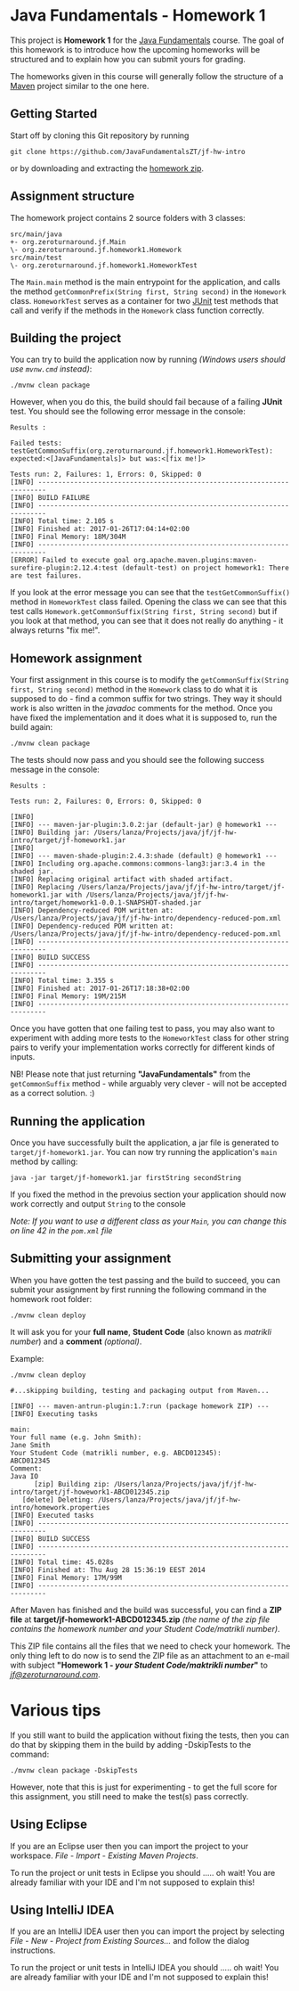 Java Fundamentals - Homework 1
===========

This project is **Homework 1** for the [Java Fundamentals](https://courses.cs.ttu.ee/pages/ITI8905) course. The goal of this homework is to introduce how the upcoming homeworks will be structured and to explain how you can submit yours for grading.

The homeworks given in this course will generally follow the structure of a [Maven](http://maven.apache.org/) project similar to the one here.

Getting Started
---------------

Start off by cloning this Git repository by running

```shell
git clone https://github.com/JavaFundamentalsZT/jf-hw-intro
```
or by downloading and extracting the [homework zip](https://github.com/JavaFundamentalsZT/jf-hw-intro-zip/raw/master/jf-hw-intro.zip).

Assignment structure
--------------------------

The homework project contains 2 source folders with 3 classes:
```
src/main/java
+- org.zeroturnaround.jf.Main
\- org.zeroturnaround.jf.homework1.Homework
src/main/test
\- org.zeroturnaround.jf.homework1.HomeworkTest
```

The `Main.main` method is the main entrypoint for the application, and calls the method `getCommonPrefix(String first, String second)` in the `Homework` class.
`HomeworkTest` serves as a container for two [JUnit](http://junit.org/junit4/) test methods that call and verify if the methods in the `Homework` class function correctly.

Building the project
--------------------

You can try to build the application now by running *(Windows users should use `mvnw.cmd` instead)*:
```shell
./mvnw clean package
```
However, when you do this, the build should fail because of a failing **JUnit** test. You should see the following error message in the console:

```shell
Results :

Failed tests:   testGetCommonSuffix(org.zeroturnaround.jf.homework1.HomeworkTest): expected:<[JavaFundamentals]> but was:<[fix me!]>

Tests run: 2, Failures: 1, Errors: 0, Skipped: 0
[INFO] ------------------------------------------------------------------------
[INFO] BUILD FAILURE
[INFO] ------------------------------------------------------------------------
[INFO] Total time: 2.105 s
[INFO] Finished at: 2017-01-26T17:04:14+02:00
[INFO] Final Memory: 18M/304M
[INFO] ------------------------------------------------------------------------
[ERROR] Failed to execute goal org.apache.maven.plugins:maven-surefire-plugin:2.12.4:test (default-test) on project homework1: There are test failures.
```

If you look at the error message you can see that the `testGetCommonSuffix()` method in `HomeworkTest` class failed. Opening the class we can see that this test calls `Homework.getCommonSuffix(String first, String second)`
but if you look at that method, you can see that it does not really do anything - it always returns "fix me!".

Homework assignment
-------------------

Your first assignment in this course is to modify the `getCommonSuffix(String first, String second)` method in the `Homework` class to do what it is supposed to do - find a common suffix for two strings. They way it should work is also written in the *javadoc* comments for the method.
Once you have fixed the implementation and it does what it is supposed to, run the build again:
```shell
./mvnw clean package
```
The tests should now pass and you should see the following success message in the console:
```shell
Results :

Tests run: 2, Failures: 0, Errors: 0, Skipped: 0

[INFO]
[INFO] --- maven-jar-plugin:3.0.2:jar (default-jar) @ homework1 ---
[INFO] Building jar: /Users/lanza/Projects/java/jf/jf-hw-intro/target/jf-homework1.jar
[INFO]
[INFO] --- maven-shade-plugin:2.4.3:shade (default) @ homework1 ---
[INFO] Including org.apache.commons:commons-lang3:jar:3.4 in the shaded jar.
[INFO] Replacing original artifact with shaded artifact.
[INFO] Replacing /Users/lanza/Projects/java/jf/jf-hw-intro/target/jf-homework1.jar with /Users/lanza/Projects/java/jf/jf-hw-intro/target/homework1-0.0.1-SNAPSHOT-shaded.jar
[INFO] Dependency-reduced POM written at: /Users/lanza/Projects/java/jf/jf-hw-intro/dependency-reduced-pom.xml
[INFO] Dependency-reduced POM written at: /Users/lanza/Projects/java/jf/jf-hw-intro/dependency-reduced-pom.xml
[INFO] ------------------------------------------------------------------------
[INFO] BUILD SUCCESS
[INFO] ------------------------------------------------------------------------
[INFO] Total time: 3.355 s
[INFO] Finished at: 2017-01-26T17:18:38+02:00
[INFO] Final Memory: 19M/215M
[INFO] ------------------------------------------------------------------------
```

Once you have gotten that one failing test to pass, you may also want to experiment with adding more tests to the `HomeworkTest` class for other string pairs to
verify your implementation works correctly for different kinds of inputs.

NB! Please note that just returning **"JavaFundamentals"** from the `getCommonSuffix` method - while arguably very clever - will not be accepted as a correct solution. :)

Running the application
-----------------------

Once you have successfully built the application, a jar file is generated to `target/jf-homework1.jar`. You can now try running the application's `main` method by calling:
```shell
java -jar target/jf-homework1.jar firstString secondString
```
If you fixed the method in the prevoius section your application should now work correctly and output `String` to the console

*Note: If you want to use a different class as your `Main`, you can change this on *line 42* in the `pom.xml` file*

Submitting your assignment
--------------------------

When you have gotten the test passing and the build to succeed, you can submit your assignment by first running the following command in the homework root folder:

```shell
./mvnw clean deploy
```

It will ask you for your **full name**, **Student Code** (also known as *matrikli number*) and a **comment** *(optional)*.

Example:

```shell
./mvnw clean deploy

#...skipping building, testing and packaging output from Maven...

[INFO] --- maven-antrun-plugin:1.7:run (package homework ZIP) ---
[INFO] Executing tasks

main:
Your full name (e.g. John Smith):
Jane Smith
Your Student Code (matrikli number, e.g. ABCD012345):
ABCD012345
Comment:
Java IO
      [zip] Building zip: /Users/lanza/Projects/java/jf/jf-hw-intro/target/jf-howework1-ABCD012345.zip
   [delete] Deleting: /Users/lanza/Projects/java/jf/jf-hw-intro/homework.properties
[INFO] Executed tasks
[INFO] ------------------------------------------------------------------------
[INFO] BUILD SUCCESS
[INFO] ------------------------------------------------------------------------
[INFO] Total time: 45.028s
[INFO] Finished at: Thu Aug 28 15:36:19 EEST 2014
[INFO] Final Memory: 17M/99M
[INFO] ------------------------------------------------------------------------
```

After Maven has finished and the build was successful, you can find a **ZIP file** at **target/jf-homework1-ABCD012345.zip** *(the name of the zip file contains the homework number and your Student Code/matrikli number)*.

This ZIP file contains all the files that we need to check your homework.
The only thing left to do now is to send the ZIP file as an attachment to an e-mail with subject **"Homework 1 - *your Student Code/maktrikli number*"** to *jf@zeroturnaround.com*.


Various tips
============

If you still want to build the application without fixing the tests, then you can do that by skipping them in the build by adding -DskipTests to the command:
```shell
./mvnw clean package -DskipTests
```
However, note that this is just for experimenting - to get the full score for this assignment, you still need to make the test(s) pass correctly.

Using Eclipse
-------------

If you are an Eclipse user then you can import the project to your workspace. *File* - *Import* - *Existing Maven Projects*.

To run the project or unit tests in Eclipse you should ..... oh wait! You are already familiar with your IDE and I'm not supposed to explain this!

Using IntelliJ IDEA
-------------------

If you are an IntelliJ IDEA user then you can import the project by selecting *File* - *New* - *Project from Existing Sources...*
and follow the dialog instructions.

To run the project or unit tests in IntelliJ IDEA you should ..... oh wait! You are already familiar with your IDE and I'm not supposed to explain this!